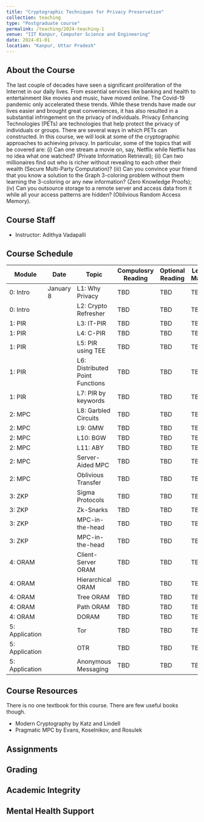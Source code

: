 ```yaml
---
title: "Cryptographic Techniques for Privacy Preservation"
collection: teaching
type: "Postgraduate course"
permalink: /teaching/2024-teaching-1
venue: "IIT Kanpur, Computer Science and Engineering"
date: 2024-01-01
location: "Kanpur, Uttar Pradesh"
---
```

About the Course
-------------------------
The last couple of decades have seen a significant proliferation of the Internet in our daily lives. From essential services like banking and health to entertainment like movies and music, have moved online. The Covid-19 pandemic only accelerated these trends. While these trends have made our lives easier and brought great conveniences, it has also resulted in a substantial infringement on the privacy of individuals. Privacy Enhancing Technologies (PETs) are technologies that help protect the privacy of individuals or groups. There are several ways in which PETs can constructed. In this course, we will look at some of the cryptographic approaches to achieving privacy. In particular, some of the topics that will be covered are: (i) Can one stream a movie on, say, Netflix while Netflix has no idea what one watched? (Private Information Retrieval); (ii) Can two millionaires find out who is richer without revealing to each other their wealth (Secure Multi-Party Computation)? (iii) Can you convince your friend that you know a solution to the Graph 3-coloring problem without them learning the 3-coloring or any new information? (Zero Knowledge Proofs); (iv) Can you outsource storage to a remote server and access data from it while all your access patterns are hidden? (Oblivious Random Access Memory).


Course Staff
-----------------------
- Instructor: Adithya Vadapalli


Course Schedule
------------------------------

| Module   | Date | Topic | Compulosry Reading | Optional Reading | Lecture Material |
|----------|----------|----------|---------| ----------| --------|
| 0: Intro | January 8 | L1: Why Privacy | TBD | TBD | TBD |
| 0: Intro |           | L2: Crypto Refresher | TBD | TBD | TBD | 
| 1: PIR   |           | L3: IT-PIR           | TBD | TBD | TBD | 
| 1: PIR   |           | L4: C-PIR            | TBD | TBD | TBD |
| 1: PIR   |           | L5: PIR using TEE    | TBD | TBD | TBD |
| 1: PIR   |           | L6: Distributed Point Functions| TBD | TBD | TBD |
| 1: PIR   |           | L7: PIR by keywords    | TBD | TBD | TBD |
| 2: MPC   |           | L8: Garbled Circuits   | TBD | TBD | TBD |
| 2: MPC   |           | L9: GMW                | TBD | TBD | TBD |
| 2: MPC   |           | L10: BGW                | TBD | TBD | TBD |
| 2: MPC   |           | L11: ABY                | TBD | TBD | TBD |
| 2: MPC   |           | Server-Aided MPC   | TBD | TBD | TBD |
| 2: MPC   |           | Oblivious Transfer | TBD | TBD | TBD |
| 3: ZKP   |           | Sigma Protocols    | TBD | TBD | TBD |
| 3: ZKP   |           | Zk-Snarks          | TBD | TBD | TBD |
| 3: ZKP   |           | MPC-in-the-head    | TBD | TBD | TBD |
| 3: ZKP   |           | MPC-in-the-head    | TBD | TBD | TBD |
| 4: ORAM  |           | Client-Server ORAM | TBD | TBD | TBD |
| 4: ORAM  |           | Hierarchical ORAM  | TBD | TBD | TBD |
| 4: ORAM  |           | Tree ORAM          | TBD | TBD | TBD |
| 4: ORAM  |           | Path ORAM           | TBD | TBD | TBD |
| 4: ORAM  |           | DORAM               | TBD | TBD | TBD |
| 5: Application|      | Tor                 | TBD | TBD | TBD |
| 5: Application|      | OTR                 | TBD | TBD | TBD |
| 5: Application|      | Anonymous Messaging | TBD | TBD | TBD |


Course Resources
------------------------
There is no one textbook for this course. There are few useful books though. 
- Modern Cryptography by Katz and Lindell
- Pragmatic MPC by Evans, Koselnikov, and Rosulek

Assignments
----------------------------


Grading
-----------------------------

Academic Integrity
---------------------------

Mental Health Support
---------------------------
